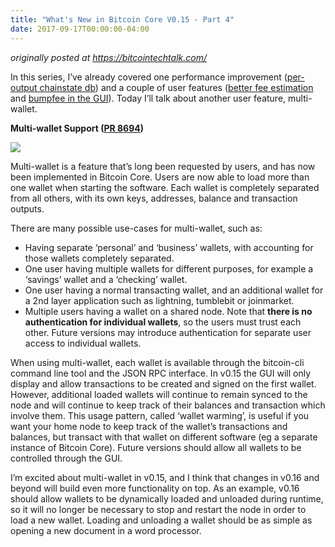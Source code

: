 ```yaml
---
title: "What's New in Bitcoin Core V0.15 - Part 4"
date: 2017-09-17T00:00:00-04:00
---
```


_originally posted at https://bitcointechtalk.com/_

In this series, I’ve already covered one performance improvement ([per-output
chainstate
db](https://johnnewbery.com/post/whats-new-in-bitcoin-core-v0.15-pt1/))
and a couple of user features ([better fee
estimation](https://johnnewbery.com/post/whats-new-in-bitcoin-core-v0.15-pt2/)
and [bumpfee in the
GUI](https://johnnewbery.com/post/whats-new-in-bitcoin-core-v0.15-pt3/)).
Today I’ll talk about another user feature, multi-wallet.

**Multi-wallet Support ([PR
8694](https://github.com/bitcoin/bitcoin/pull/8694))**

![](https://cdn-images-1.medium.com/max/1600/0*6i3Y8JSO-aRsq2Dn.)

Multi-wallet is a feature that’s long been requested by users, and has now been
implemented in Bitcoin Core. Users are now able to load more than one wallet
when starting the software. Each wallet is completely separated from all others,
with its own keys, addresses, balance and transaction outputs.

There are many possible use-cases for multi-wallet, such as:

* Having separate ‘personal’ and ‘business’ wallets, with accounting for those
wallets completely separated.
* One user having multiple wallets for different purposes, for example a ‘savings’
wallet and a ‘checking’ wallet.
* One user having a normal transacting wallet, and an additional wallet for a 2nd
layer application such as lightning, tumblebit or joinmarket.
* Multiple users having a wallet on a shared node. Note that **there is no
authentication for individual wallets**, so the users must trust each other.
Future versions may introduce authentication for separate user access to
individual wallets.

When using multi-wallet, each wallet is available through the bitcoin-cli
command line tool and the JSON RPC interface. In v0.15 the GUI will only display
and allow transactions to be created and signed on the first wallet. However,
additional loaded wallets will continue to remain synced to the node and will
continue to keep track of their balances and transaction which involve them.
This usage pattern, called ‘wallet warming’, is useful if you want your home
node to keep track of the wallet’s transactions and balances, but transact with
that wallet on different software (eg a separate instance of Bitcoin Core).
Future versions should allow all wallets to be controlled through the GUI.

I’m excited about multi-wallet in v0.15, and I think that changes in v0.16 and
beyond will build even more functionality on top. As an example, v0.16 should
allow wallets to be dynamically loaded and unloaded during runtime, so it will
no longer be necessary to stop and restart the node in order to load a new
wallet. Loading and unloading a wallet should be as simple as opening a new
document in a word processor.
